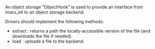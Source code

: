 An object storage "ObjectHook" is used to provide an interface from imars_etl to
an object storage backend.

Drivers should implement the following methods:

* extract : returns a path the locally-accessible version of the file (and
    downloads the file if needed).
* load    : uploads a file to the backend.
